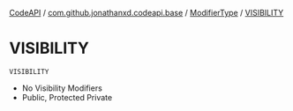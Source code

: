 [CodeAPI](../../index.md) / [com.github.jonathanxd.codeapi.base](../index.md) / [ModifierType](index.md) / [VISIBILITY](.)

# VISIBILITY

`VISIBILITY`
* No Visibility Modifiers
* Public, Protected Private
